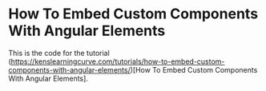 # How To Embed Custom Components With Angular Elements

This is the code for the tutorial (https://kenslearningcurve.com/tutorials/how-to-embed-custom-components-with-angular-elements/)[How To Embed Custom Components With Angular Elements].
